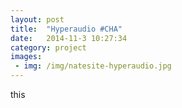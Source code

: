 ```yaml
---
layout: post
title:  "Hyperaudio #CHA"
date:   2014-11-3 10:27:34
category: project
images:
 - img: /img/natesite-hyperaudio.jpg
---
```


this